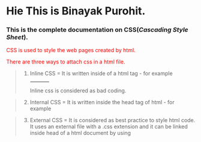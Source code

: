 # **Hie This is Binayak Purohit.**

### This is the complete documentation on CSS(_Cascading Style Sheet_).
CSS is used to style the web pages created by html.

There are three ways to attach css in a html file.

> 1. Inline CSS = It is written inside of a html tag - for example 
        <hr style="width:50px; color:limegreen;"> 
    Inline css is considered as bad coding.

> 2. Internal CSS = It is written inside the head tag of html - for example 
        <head>
            <style>
                p{color:red;}
            </style>
        </head>

> 3. External CSS = It is considered as best practice to style html code. It uses an external file with a .css extension and it can be linked inside head of a html document by using 
        <link rel="stylesheet" href="address of the .css file">

